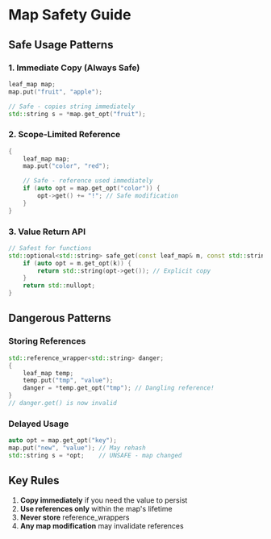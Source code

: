 # Map Safety Guide

## Safe Usage Patterns

### 1. Immediate Copy (Always Safe)

```cpp
leaf_map map;
map.put("fruit", "apple");

// Safe - copies string immediately
std::string s = *map.get_opt("fruit"); 
```

### 2. Scope-Limited Reference

```cpp
{
    leaf_map map;
    map.put("color", "red");

    // Safe - reference used immediately
    if (auto opt = map.get_opt("color")) {
        opt->get() += "!"; // Safe modification
    }
}
```

### 3. Value Return API

```cpp
// Safest for functions
std::optional<std::string> safe_get(const leaf_map& m, const std::string& k) {
    if (auto opt = m.get_opt(k)) {
        return std::string(opt->get()); // Explicit copy
    }
    return std::nullopt;
}
```

## Dangerous Patterns

### Storing References

```cpp
std::reference_wrapper<std::string> danger;
{
    leaf_map temp;
    temp.put("tmp", "value");
    danger = *temp.get_opt("tmp"); // Dangling reference!
}
// danger.get() is now invalid
```

### Delayed Usage

```cpp
auto opt = map.get_opt("key");
map.put("new", "value"); // May rehash
std::string s = *opt;    // UNSAFE - map changed
```

## Key Rules

1. **Copy immediately** if you need the value to persist
2. **Use references only** within the map's lifetime
3. **Never store** reference_wrappers
4. **Any map modification** may invalidate references

